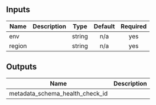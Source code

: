 <!-- START -->
## Inputs

| Name | Description | Type | Default | Required |
|------|-------------|:----:|:-----:|:-----:|
| env |  | string | n/a | yes |
| region |  | string | n/a | yes |

## Outputs

| Name | Description |
|------|-------------|
| metadata\_schema\_health\_check\_id |  |

<!-- END -->
